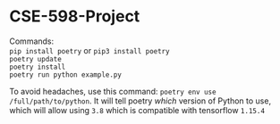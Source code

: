 # CSE-598-Project


Commands:  
`pip install poetry` or `pip3 install poetry`  
`poetry update`  
`poetry install`  
`poetry run python example.py`

To avoid headaches, use this command: `poetry env use /full/path/to/python`. It will tell poetry *which* version of Python to use, which will allow using `3.8` which is compatible with tensorflow `1.15.4`
